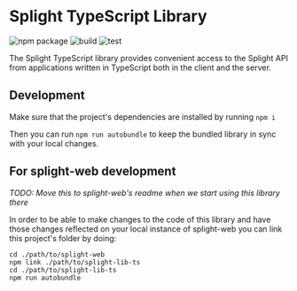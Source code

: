 # Splight TypeScript Library

![npm package](https://badge.fury.io/js/@splightplatform%2Fsplight-lib-ts.svg "npm package")
![build](https://github.com/splightplatform/splight-lib-ts/actions/workflows/build.yml/badge.svg "build")
![test](https://github.com/splightplatform/splight-lib-ts/actions/workflows/test.yml/badge.svg "test")

The Splight TypeScript library provides convenient access to the Splight API from applications written in TypeScript both in the client and the server.

## Development

Make sure that the project's dependencies are installed by running
`npm i`

Then you can run `npm run autobundle` to keep the bundled library in sync with your local changes.

## For splight-web development

_TODO: Move this to splight-web's readme when we start using this library there_

In order to be able to make changes to the code of this library and have those changes
reflected on your local instance of splight-web you can link this project's folder by doing:

```
cd ./path/to/splight-web
npm link ./path/to/splight-lib-ts
cd ./path/to/splight-lib-ts
npm run autobundle
```
